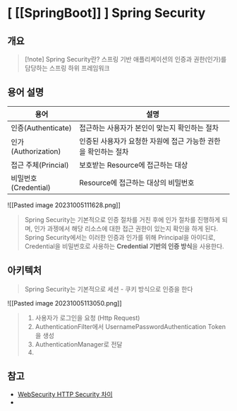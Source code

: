 # [ [[SpringBoot]] ] Spring Security
## 개요
>[!note] Spring Security란?
> 스프링 기반 애플리케이션의 인증과 권한(인가)를 담당하는 스프링 하위 프레임워크

## 용어 설명
| 용어                 | 설명                                                           |
| -------------------- | -------------------------------------------------------------- |
| 인증(Authenticate)   | 접근하는 사용자가 본인이 맞는지 확인하는 절차                  |
| 인가(Authorization)  | 인증된 사용자가 요청한 자원에 접근 가능한 권한을 확인하는 절차 |
| 접근 주체(Princial)  | 보호받는 Resource에 접근하는 대상                              |
| 비밀번호(Credential) | Resource에 접근하는 대상의 비밀번호                            |

![[Pasted image 20231005111628.png]]

>Spring Security는 기본적으로 인증 절차를 거친 후에 인가 절차를 진행하게 되며, 인가 과젱에서 해당 리소스에 대한 접근 권한이 있는지 확인을 하게 된다. Spring Security에서는 이러한 인증과 인가를 위해 Principal을 아이디로, Credential을 비밀번호로 사용하는 **Credential 기반의 인증 방식**을 사용한다.

## 아키텍처
>Spring Security는 기본적으로 세션 - 쿠키 방식으로 인증을 한다

![[Pasted image 20231005113050.png]]

> 1. 사용자가 로그인을 요청 (Http Request)
> 2. AuthenticationFilter에서 UsernamePasswordAuthentication Token을 생성
> 3. AuthenticationManager로 전달
> 4. 

## 참고
- [WebSecurity HTTP Security 차이](https://velog.io/@gkdud583/HttpSecurity-WebSecurity%EC%9D%98-%EC%B0%A8%EC%9D%B4) 
- 